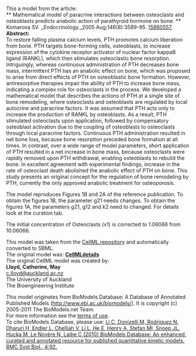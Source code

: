

This a model from the article:  
** Mathematical model of paracrine interactions between osteoclasts and osteoblasts predicts anabolic action of parathyroid hormone on bone. **   
Komarova SV. _Endocrinology._2005 Aug;146(8):3589-95.
[15860557](http://www.ncbi.nlm.nih.gov/pubmed/15860557),  
**Abstract:**   
To restore falling plasma calcium levels, PTH promotes calcium liberation from
bone. PTH targets bone-forming cells, osteoblasts, to increase expression of
the cytokine receptor activator of nuclear factor kappaB ligand (RANKL), which
then stimulates osteoclastic bone resorption. Intriguingly, whereas continuous
administration of PTH decreases bone mass, intermittent PTH has an anabolic
effect on bone, which was proposed to arise from direct effects of PTH on
osteoblastic bone formation. However, antiresorptive therapies impair the
ability of PTH to increase bone mass, indicating a complex role for
osteoclasts in the process. We developed a mathematical model that describes
the actions of PTH at a single site of bone remodeling, where osteoclasts and
osteoblasts are regulated by local autocrine and paracrine factors. It was
assumed that PTH acts only to increase the production of RANKL by osteoblasts.
As a result, PTH stimulated osteoclasts upon application, followed by
compensatory osteoblast activation due to the coupling of osteoblasts to
osteoclasts through local paracrine factors. Continuous PTH administration
resulted in net bone loss, because bone resorption preceded bone formation at
all times. In contrast, over a wide range of model parameters, short
application of PTH resulted in a net increase in bone mass, because
osteoclasts were rapidly removed upon PTH withdrawal, enabling osteoblasts to
rebuild the bone. In excellent agreement with experimental findings, increase
in the rate of osteoclast death abolished the anabolic effect of PTH on bone.
This study presents an original concept for the regulation of bone remodeling
by PTH, currently the only approved anabolic treatment for osteoporosis.

The model reproduces Figures 1B and 2A of the reference publication. To obtain
the figures 1B, the parameter g21 needs changes. To obtain the figures 1A, the
parameters g21, g12 and k2 need to changed. For details look at the curation
tab.

The initial concentration of Osteoclasts (x1) is corrected to 1.06066 from
10.06066.

This model was taken from the [CellML
repository](http://www.cellml.org/models) and automatically converted to SBML.  
The original model was: [ **CellMLdetails**
](http://www.cellml.org/models/CellMLname)  
The original CellML model was created by:  
**Lloyd, Catherine, May**   
c.lloyd@auckland.ac.nz  
The University of Auckland  
The Bioengineering Institute  

This model originates from BioModels Database: A Database of Annotated
Published Models (http://www.ebi.ac.uk/biomodels/). It is copyright (c)
2005-2011 The BioModels.net Team.  
For more information see the [terms of
use](http://www.ebi.ac.uk/biomodels/legal.html).  
To cite BioModels Database, please use: [Li C, Donizelli M, Rodriguez N,
Dharuri H, Endler L, Chelliah V, Li L, He E, Henry A, Stefan MI, Snoep JL,
Hucka M, Le Novère N, Laibe C (2010) BioModels Database: An enhanced, curated
and annotated resource for published quantitative kinetic models. BMC Syst
Biol., 4:92.](http://www.ncbi.nlm.nih.gov/pubmed/20587024)


